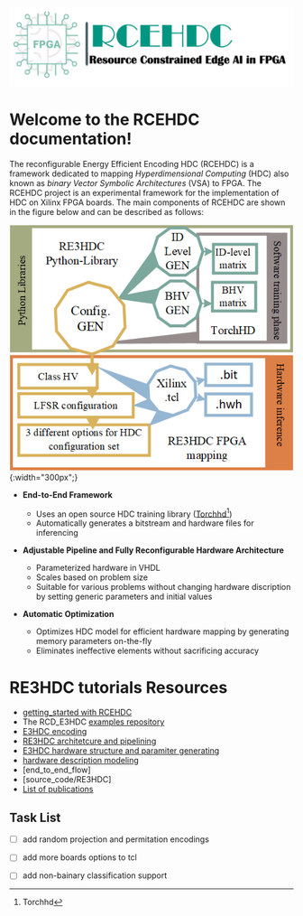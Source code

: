 ![logo](../figures/logo.jpg)

Welcome to the RCEHDC documentation!
=====================================

The reconfigurable Energy Efficient Encoding HDC (RCEHDC) is a framework dedicated to mapping *Hyperdimensional Computing* (HDC) also known as *binary Vector Symbolic Architectures* (VSA) to FPGA.
The RCEHDC project is an experimental framework for the implementation of HDC on Xilinx FPGA boards. The main components of RCEHDC are shown in the figure below and can be described as follows:

![overview](../figures/overview.png){:width="300px";}


- **End-to-End Framework**
  - Uses an open source HDC training library ([Torchhd[^1]](https://github.com/torchhd))
  - Automatically generates a bitstream and hardware files for inferencing

- **Adjustable Pipeline and Fully Reconfigurable Hardware Architecture**
  - Parameterized hardware in VHDL
  - Scales based on problem size
  - Suitable for various problems without changing hardware discription by setting generic parameters and initial values
  
- **Automatic Optimization**
  - Optimizes HDC model for efficient hardware mapping by generating memory parameters on-the-fly 
  - Eliminates ineffective elements without sacrificing accuracy

[^1]: [Torchhd](https://github.com/torchhd)

RE3HDC tutorials Resources
===================
- [getting_started with RCEHDC](?)
- The RCD_E3HDC [examples repository](https://github.com/RE3HDC/examples)  
-  [E3HDC encoding](./_encoding.md)
-  [RE3HDC architetcure and pipelining](./hardware_over.md)
-  [E3HDC hardware structure and paramiter generating](./hardware_param.md)
-  [hardware description modeling](./hardware_desc.md)
-  [end_to_end_flow]
-  [source_code/RE3HDC]
-  [List of publications](https://xilinx.github.io/RCD_E3HDC/publications)

Task List
------------
- [ ] add random projection and permitation encodings
- [ ] add more boards options to tcl
- [ ] add non-bainary classification support



 
